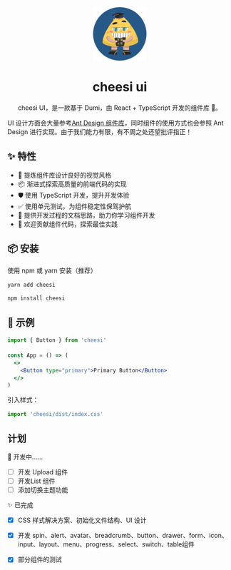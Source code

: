 <p align="center">
  <a href="https://github.com/wjywy/miniAntd">
    <img width="120" src="https://github.com/wjywy/miniAntd/blob/main/public/logo.png">
  </a>
</p>

<h1 align="center">cheesi ui</h1>

<div align="center">


cheesi UI，是一款基于 Dumi，由 React + TypeScript 开发的组件库 🎉。

</div>

UI 设计方面会大量参考[Ant Design 组件库](https://ant.design/index-cn)，同时组件的使用方式也会参照 Ant Design 进行实现。由于我们能力有限，有不周之处还望批评指正！

## ✨ 特性

- 🌈 提炼组件库设计良好的视觉风格
- 📦 渐进式探索高质量的前端代码的实现
- 🛡 使用 TypeScript 开发，提升开发体验
- ✅ 使用单元测试，为组件稳定性保驾护航
- 📖 提供开发过程的文档思路，助力你学习组件开发
- 🔖 欢迎贡献组件代码，探索最佳实践

## 📦 安装

使用 npm 或 yarn 安装（推荐）

```bash
yarn add cheesi
```

```bash
npm install cheesi
```

## 🔨 示例

```jsx
import { Button } from 'cheesi'

const App = () => (
  <>
    <Button type="primary">Primary Button</Button>
  </>
)
```

引入样式：

```jsx
import 'cheesi/dist/index.css'
```

## 计划

🚧 开发中......

- [ ] 开发 Upload 组件
- [ ] 开发List 组件
- [ ] 添加切换主题功能

✨ 已完成

- [x] CSS 样式解决方案、初始化文件结构、UI 设计
- [x] 开发 spin、alert、avatar、breadcrumb、button、drawer、form、icon、input、layout、menu、progress、select、switch、table组件
- [x] 部分组件的测试

